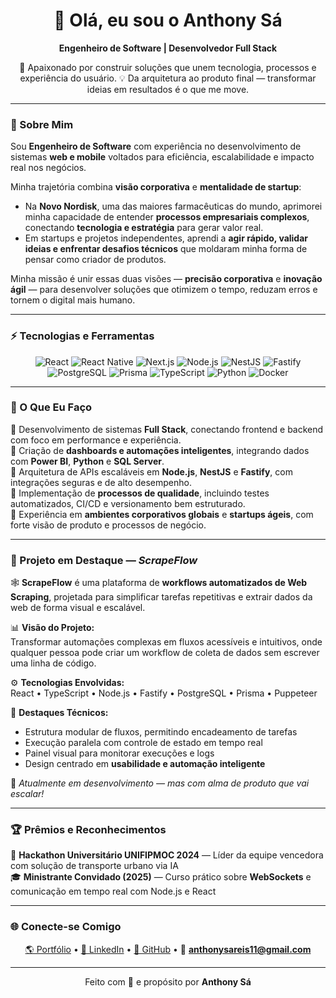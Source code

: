 <h1 align="center">👋 Olá, eu sou o Anthony Sá</h1>

<p align="center">
  <strong>Engenheiro de Software | Desenvolvedor Full Stack</strong>  
</p>

<p align="center">
  🚀 Apaixonado por construir soluções que unem tecnologia, processos e experiência do usuário.  
  💡 Da arquitetura ao produto final — transformar ideias em resultados é o que me move.
</p>

---

### 🧠 Sobre Mim

Sou **Engenheiro de Software** com experiência no desenvolvimento de sistemas **web e mobile** voltados para eficiência, escalabilidade e impacto real nos negócios.

Minha trajetória combina **visão corporativa** e **mentalidade de startup**:
- Na **Novo Nordisk**, uma das maiores farmacêuticas do mundo, aprimorei minha capacidade de entender **processos empresariais complexos**, conectando **tecnologia e estratégia** para gerar valor real.  
- Em startups e projetos independentes, aprendi a **agir rápido, validar ideias e enfrentar desafios técnicos** que moldaram minha forma de pensar como criador de produtos.  

Minha missão é unir essas duas visões — **precisão corporativa** e **inovação ágil** — para desenvolver soluções que otimizem o tempo, reduzam erros e tornem o digital mais humano.

---

### ⚡ Tecnologias e Ferramentas

<div align="center">

![React](https://img.shields.io/badge/React-20232A?logo=react&logoColor=61DAFB)
![React Native](https://img.shields.io/badge/React_Native-20232A?logo=react&logoColor=61DAFB)
![Next.js](https://img.shields.io/badge/Next.js-000000?logo=nextdotjs&logoColor=white)
![Node.js](https://img.shields.io/badge/Node.js-339933?logo=nodedotjs&logoColor=white)
![NestJS](https://img.shields.io/badge/NestJS-E0234E?logo=nestjs&logoColor=white)
![Fastify](https://img.shields.io/badge/Fastify-000000?logo=fastify&logoColor=white)
![PostgreSQL](https://img.shields.io/badge/PostgreSQL-4169E1?logo=postgresql&logoColor=white)
![Prisma](https://img.shields.io/badge/Prisma-2D3748?logo=prisma&logoColor=white)
![TypeScript](https://img.shields.io/badge/TypeScript-007ACC?logo=typescript&logoColor=white)
![Python](https://img.shields.io/badge/Python-3776AB?logo=python&logoColor=white)
![Docker](https://img.shields.io/badge/Docker-2496ED?logo=docker&logoColor=white)


</div>

---

### 💼 O Que Eu Faço

🔹 Desenvolvimento de sistemas **Full Stack**, conectando frontend e backend com foco em performance e experiência.  
🔹 Criação de **dashboards e automações inteligentes**, integrando dados com **Power BI**, **Python** e **SQL Server**.  
🔹 Arquitetura de APIs escaláveis em **Node.js**, **NestJS** e **Fastify**, com integrações seguras e de alto desempenho.  
🔹 Implementação de **processos de qualidade**, incluindo testes automatizados, CI/CD e versionamento bem estruturado.  
🔹 Experiência em **ambientes corporativos globais** e **startups ágeis**, com forte visão de produto e processos de negócio.

---

### 🧩 Projeto em Destaque — *ScrapeFlow*

🕸️ **ScrapeFlow** é uma plataforma de **workflows automatizados de Web Scraping**, projetada para simplificar tarefas repetitivas e extrair dados da web de forma visual e escalável.

📊 **Visão do Projeto:**  
Transformar automações complexas em fluxos acessíveis e intuitivos, onde qualquer pessoa pode criar um workflow de coleta de dados sem escrever uma linha de código.

⚙️ **Tecnologias Envolvidas:**  
React • TypeScript • Node.js • Fastify • PostgreSQL • Prisma • Puppeteer  

🧩 **Destaques Técnicos:**  
- Estrutura modular de fluxos, permitindo encadeamento de tarefas  
- Execução paralela com controle de estado em tempo real  
- Painel visual para monitorar execuções e logs  
- Design centrado em **usabilidade e automação inteligente**

🚧 *Atualmente em desenvolvimento — mas com alma de produto que vai escalar!*

---

### 🏆 Prêmios e Reconhecimentos

🏅 **Hackathon Universitário UNIFIPMOC 2024** — Líder da equipe vencedora com solução de transporte urbano via IA  
🎓 **Ministrante Convidado (2025)** — Curso prático sobre **WebSockets** e comunicação em tempo real com Node.js e React

---

### 🌐 Conecte-se Comigo

<div align="center">

[🌎 Portfólio](https://anthonysa.com.br) • 
[💼 LinkedIn](https://www.linkedin.com/in/anthony-sa-reis/) • 
[🐙 GitHub](https://github.com/AnthonySaDev) • 
📧 **anthonysareis11@gmail.com**

</div>

---

<p align="center">
  Feito com 💙 e propósito por <strong>Anthony Sá</strong>
</p>
